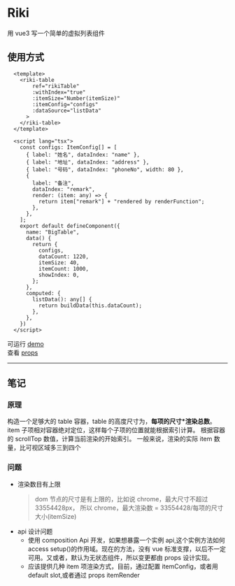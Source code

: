 # Riki

用 vue3 写一个简单的虚拟列表组件

## 使用方式

```
  <template>
    <riki-table
        ref="rikiTable"
        :withIndex="true"
        :itemSize="Number(itemSize)"
        :itemConfig="configs"
        :dataSource="listData"
      >
    </riki-table>
  </template>

  <script lang="tsx">
    const configs: ItemConfig[] = [
      { label: "姓名", dataIndex: "name" },
      { label: "地址", dataIndex: "address" },
      { label: "号码", dataIndex: "phoneNo", width: 80 },
      {
        label: "备注",
        dataIndex: "remark",
        render: (item: any) => {
          return item["remark"] + "rendered by renderFunction";
        },
      },
    ];
    export default defineComponent({
      name: "BigTable",
      data() {
        return {
          configs,
          dataCount: 1220,
          itemSize: 40,
          itemCount: 1000,
          showIndex: 0,
        };
      },
      computed: {
        listData(): any[] {
          return buildData(this.dataCount);
        },
      },
    })
  </script>
```

可运行 [demo](https://github.com/corianderHunter/riki/blob/main/website/src/components/BigTable.vue)  
查看 [props](https://github.com/corianderHunter/riki/blob/main/src/type.ts)

---

## 笔记

### 原理

构造一个足够大的 table 容器，table 的高度尺寸为，**每项的尺寸\*渲染总数**。
item 子项相对容器绝对定位，这样每个子项的位置就能根据索引计算。
根据容器的 scrollTop 数值，计算当前渲染的开始索引。
一般来说，渲染的实际 item 数量，比可视区域多三到四个

### 问题

- 渲染数目有上限
  > dom 节点的尺寸是有上限的，比如说 chrome，最大尺寸不超过 33554428px，
  > 所以 chrome，最大渲染数 = 33554428/每项的尺寸大小(itemSize)
- api 设计问题
  - 使用 composition Api 开发，如果想暴露一个实例 api,这个实例方法如何 access setup()的作用域。现在的方法，没有 vue 标准支撑，以后不一定可用。又或者，默认为无状态组件，所以变更都由 props 设计实现。
  - 应该提供几种 item 项渲染方式，目前，通过配置 itemConfig，或者用 default slot,或者通过 props itemRender
